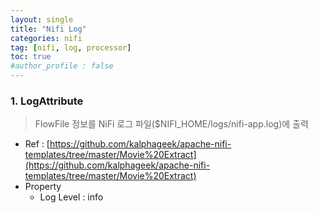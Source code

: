 ```yaml
---
layout: single
title: "Nifi Log"
categories: nifi
tag: [nifi, log, processor]
toc: true
#author_profile : false
---
```




### 1. LogAttribute
> FlowFile 정보를 NiFi 로그 파일($NIFI_HOME/logs/nifi-app.log)에 출력

* Ref : [https://github.com/kalphageek/apache-nifi-templates/tree/master/Movie%20Extract](https://github.com/kalphageek/apache-nifi-templates/tree/master/Movie%20Extract)
* Property
  - Log Level : info